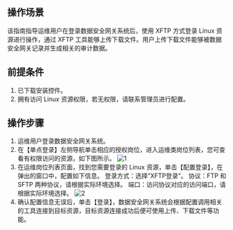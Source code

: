 ## 操作场景
该指南指导运维用户在登录数据安全网关系统后，使用 XFTP 方式登录 Linux 资源进行操作，通过 XFTP 工具能够上传下载文件。用户上传下载文件能够被数据安全网关记录并生成相关的审计数据。

## 前提条件
1. 已下载安装控件。
2. 拥有访问 Linux 资源权限，若无权限，请联系管理员进行配置。


## 操作步骤

1. 运维用户登录数据安全网关系统。
2. 在【单点登录】左侧导航单击相应的授权岗位，进入运维类岗位列表，您可查看有权限访问的资源，如下图所示。
![1](https://main.qcloudimg.com/raw/2056b1eabe9700caa4ba2aee23eb4bea.png)
3. 在运维岗位列表页面，找到您需要登录的 Linux 资源，单击【配置登录】，在弹出的窗口中，配置如下信息。
登录方式：选择“XFTP登录”。
协议：FTP 和 SFTP 两种协议，请根据实际环境选择。
端口：访问协议对应的访问端口，请根据实际环境选择。
![2](https://main.qcloudimg.com/raw/35edde4040c04217b7c248fd3c29eb81.png)
4. 确认配置信息无误后，单击【登录】，数据安全网关系统会根据配置调用相关的工具连接到目标资源，目标资源连接成功后便可使用上传、下载文件等功能。
